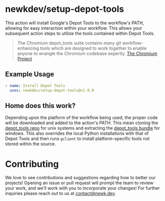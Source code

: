 # newkdev/setup-depot-tools
This action will install Google's Depot Tools to the workflow's PATH, allowing for easy interaction within your workflow. This allows your subsequent action steps to utilize the tools contained within Depot Tools.
> The Chromium depot_tools suite contains many git workflow-enhancing tools which are designed to work together to enable anyone to wrangle the Chromium codebase expertly. [The Chromium Project](https://commondatastorage.googleapis.com/chrome-infra-docs/flat/depot_tools/docs/html/depot_tools_tutorial.html#_setting_up)

## Example Usage
```yml
- name: Install Depot Tools
  uses: newkdev/setup-depot-tools@v1.0.0
```

## Home does this work?
Depending upon the platform of the workflow being used, the proper code will be downloaded and added to the action's PATH. This mean cloning the [depot_tools repo](https://chromium.googlesource.com/chromium/tools/depot_tools) for unix systems and extracting the [depot_tools bundle](https://storage.googleapis.com/chrome-infra/depot_tools.zip) for windows. This also overrides the local Python installations with that of Depot Tools and then runs `gclient` to install platform-specific tools not stored within the source.

# Contributing
We love to see contributions and suggestions regarding how to better our projects! Opening an issue or pull request will prompt the team to review your work, and we'll work with you to incorporate your changes! For further inquiries please reach out to us at [contact@newk.dev](mailto:contact@newk.dev).